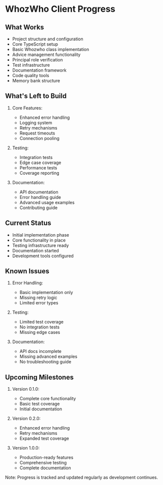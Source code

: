 # WhozWho Client Progress

## What Works
- Project structure and configuration
- Core TypeScript setup
- Basic Whozwho class implementation
- Advice management functionality
- Principal role verification
- Test infrastructure
- Documentation framework
- Code quality tools
- Memory bank structure

## What's Left to Build
1. Core Features:
   - Enhanced error handling
   - Logging system
   - Retry mechanisms
   - Request timeouts
   - Connection pooling

2. Testing:
   - Integration tests
   - Edge case coverage
   - Performance tests
   - Coverage reporting

3. Documentation:
   - API documentation
   - Error handling guide
   - Advanced usage examples
   - Contributing guide

## Current Status
- Initial implementation phase
- Core functionality in place
- Testing infrastructure ready
- Documentation started
- Development tools configured

## Known Issues
1. Error Handling:
   - Basic implementation only
   - Missing retry logic
   - Limited error types

2. Testing:
   - Limited test coverage
   - No integration tests
   - Missing edge cases

3. Documentation:
   - API docs incomplete
   - Missing advanced examples
   - No troubleshooting guide

## Upcoming Milestones
1. Version 0.1.0:
   - Complete core functionality
   - Basic test coverage
   - Initial documentation

2. Version 0.2.0:
   - Enhanced error handling
   - Retry mechanisms
   - Expanded test coverage

3. Version 1.0.0:
   - Production-ready features
   - Comprehensive testing
   - Complete documentation

Note: Progress is tracked and updated regularly as development continues. 